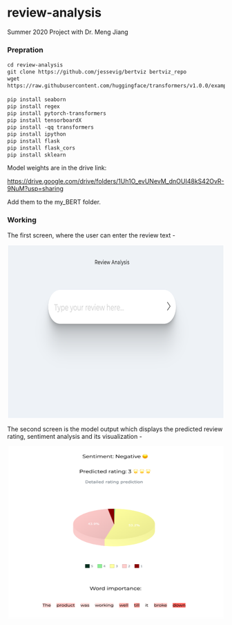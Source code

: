 # review-analysis
Summer 2020 Project with Dr. Meng Jiang


### Prepration
```
cd review-analysis
git clone https://github.com/jessevig/bertviz bertviz_repo
wget https://raw.githubusercontent.com/huggingface/transformers/v1.0.0/examples/utils_glue.py

pip install seaborn
pip install regex
pip install pytorch-transformers
pip install tensorboardX
pip install -qq transformers
pip install ipython
pip install flask
pip install flask_cors
pip install sklearn
```

Model weights are in the drive link:

https://drive.google.com/drive/folders/1Uh1O_evUNevM_dnOUI48kS42OvR-9NuM?usp=sharing

Add them to the my_BERT folder.

### Working

The first screen, where the user can enter the review text -

<p align="center"> <img src="first-screen.png" width="500" height="400"/> </p>

The second screen is the model output which displays the predicted review rating, sentiment analysis and its visualization - 

<p align="center"> <img src="second-screen.png" width="500" height="400"/> </p>
